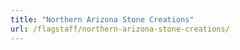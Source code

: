 ```yaml
---
title: "Northern Arizona Stone Creations"
url: /flagstaff/northern-arizona-stone-creations/
---
```

